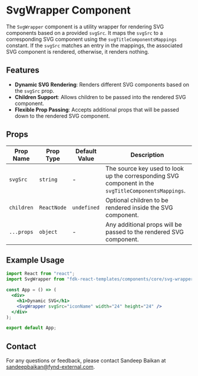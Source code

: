 # SvgWrapper Component

The `SvgWrapper` component is a utility wrapper for rendering SVG components based on a provided `svgSrc`. It maps the `svgSrc` to a corresponding SVG component using the `svgTitleComponentsMappings` constant. If the `svgSrc` matches an entry in the mappings, the associated SVG component is rendered, otherwise, it renders nothing.

## Features
- **Dynamic SVG Rendering**: Renders different SVG components based on the `svgSrc` prop.
- **Children Support**: Allows children to be passed into the rendered SVG component.
- **Flexible Prop Passing**: Accepts additional props that will be passed down to the rendered SVG component.

## Props

| Prop Name     | Prop Type     | Default Value | Description                                                             |
|---------------|---------------|---------------|-------------------------------------------------------------------------|
| `svgSrc`      | `string`      | -             | The source key used to look up the corresponding SVG component in the `svgTitleComponentsMappings`. |
| `children`    | `ReactNode`   | `undefined`   | Optional children to be rendered inside the SVG component.             |
| `...props`    | `object`      | -             | Any additional props will be passed to the rendered SVG component.     |

## Example Usage

```jsx
import React from "react";
import SvgWrapper from "fdk-react-templates/components/core/svg-wrapper/svg-wrapper";

const App = () => (
  <div>
    <h1>Dynamic SVG</h1>
    <SvgWrapper svgSrc="iconName" width="24" height="24" />
  </div>
);

export default App;

```

## Contact

For any questions or feedback, please contact Sandeep Baikan at [sandeepbaikan@fynd-external.com](mailto:sandeepbaikan@fynd-external.com).